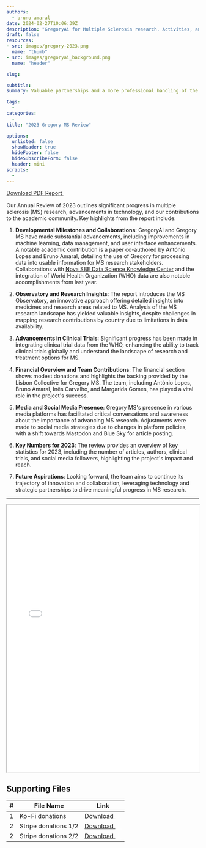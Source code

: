 ```yaml
---
authors:
  - bruno-amaral
date: 2024-02-27T10:06:39Z
description: "GregoryAi for Multiple Sclerosis research. Activities, and accounts for the project in 2023."
draft: false
resources: 
- src: images/gregory-2023.png
  name: "thumb"
- src: images/gregoryai_background.png
  name: "header"

slug:

subtitle:
summary: Valuable partnerships and a more professional handling of the project

tags: 
  - 
categories: 
  - 
title: "2023 Gregory MS Review"

options:
  unlisted: false
  showHeader: true
  hideFooter: false
  hideSubscribeForm: false
  header: mini
scripts:
  -
---
```



<a class="btn btn-success" href="./GregoryMS_Annual_Report_2023.pdf" data-umami-event="click--download-pdf-2023" target="_blank">
  Download PDF Report 
  <svg xmlns="http://www.w3.org/2000/svg" viewBox="0 0 512 512" style="height: 1rem; vertical-align: middle; opacity: 0.8">
    <!--! Font Awesome Pro 6.4.0 by @fontawesome - https://fontawesome.com License - https://fontawesome.com/license (Commercial License) Copyright 2023 Fonticons, Inc. -->
    <path fill="#ffffff" d="M288 32c0-17.7-14.3-32-32-32s-32 14.3-32 32V274.7l-73.4-73.4c-12.5-12.5-32.8-12.5-45.3 0s-12.5 32.8 0 45.3l128 128c12.5 12.5 32.8 12.5 45.3 0l128-128c12.5-12.5 12.5-32.8 0-45.3s-32.8-12.5-45.3 0L288 274.7V32zM64 352c-35.3 0-64 28.7-64 64v32c0 35.3 28.7 64 64 64H448c35.3 0 64-28.7 64-64V416c0-35.3-28.7-64-64-64H346.5l-45.3 45.3c-25 25-65.5 25-90.5 0L165.5 352H64zm368 56a24 24 0 1 1 0 48 24 24 0 1 1 0-48z"/>
  </svg>
</a>


Our Annual Review of 2023 outlines significant progress in multiple sclerosis (MS) research, advancements in technology, and our contributions to the academic community. Key highlights from the report include:

1. **Developmental Milestones and Collaborations**: GregoryAi and Gregory MS have made substantial advancements, including improvements in machine learning, data management, and user interface enhancements. A notable academic contribution is a paper co-authored by António Lopes and Bruno Amaral, detailing the use of Gregory for processing data into usable information for MS research stakeholders. Collaborations with [Nova SBE Data Science Knowledge Center](https://www.novasbe.unl.pt/en/data-science/overview) and the integration of World Health Organization (WHO) data are also notable accomplishments from last year. 

2. **Observatory and Research Insights**: The report introduces the MS Observatory, an innovative approach offering detailed insights into medicines and research areas related to MS. Analysis of the MS research landscape has yielded valuable insights, despite challenges in mapping research contributions by country due to limitations in data availability.

3. **Advancements in Clinical Trials**: Significant progress has been made in integrating clinical trial data from the WHO, enhancing the ability to track clinical trials globally and understand the landscape of research and treatment options for MS.

4. **Financial Overview and Team Contributions**: The financial section shows modest donations and highlights the backing provided by the Lisbon Collective for Gregory MS. The team, including António Lopes, Bruno Amaral, Inês Carvalho, and Margarida Gomes, has played a vital role in the project's success.

5. **Media and Social Media Presence**: Gregory MS's presence in various media platforms has facilitated critical conversations and awareness about the importance of advancing MS research. Adjustments were made to social media strategies due to changes in platform policies, with a shift towards Mastodon and Blue Sky for article posting.

6. **Key Numbers for 2023**: The review provides an overview of key statistics for 2023, including the number of articles, authors, clinical trials, and social media followers, highlighting the project's impact and reach.

7. **Future Aspirations**: Looking forward, the team aims to continue its trajectory of innovation and collaboration, leveraging technology and strategic partnerships to drive meaningful progress in MS research.

---

<iframe src="./GregoryMS_Annual_Report_2023.pdf" width="100%" height="700px">
</iframe>

<div class="container">
  <h2>Supporting Files</h2>
  <table class="table table-hover">
    <thead>
      <tr>
        <th>#</th>
        <th>File Name</th>
        <th>Link</th>
      </tr>
    </thead>
    <tbody>
      <tr>
        <td>1</td>
        <td>Ko-Fi donations</td>
        <td><a target="_blank" href="supporting-files/Transactions_All.csv" target="_blank" class="btn btn-info">Download   <svg xmlns="http://www.w3.org/2000/svg" viewBox="0 0 512 512" style="height: 1rem; vertical-align: middle; opacity: 0.8">
    <!--! Font Awesome Pro 6.4.0 by @fontawesome - https://fontawesome.com License - https://fontawesome.com/license (Commercial License) Copyright 2023 Fonticons, Inc. -->
    <path  fill="#ffffff" d="M288 32c0-17.7-14.3-32-32-32s-32 14.3-32 32V274.7l-73.4-73.4c-12.5-12.5-32.8-12.5-45.3 0s-12.5 32.8 0 45.3l128 128c12.5 12.5 32.8 12.5 45.3 0l128-128c12.5-12.5 12.5-32.8 0-45.3s-32.8-12.5-45.3 0L288 274.7V32zM64 352c-35.3 0-64 28.7-64 64v32c0 35.3 28.7 64 64 64H448c35.3 0 64-28.7 64-64V416c0-35.3-28.7-64-64-64H346.5l-45.3 45.3c-25 25-65.5 25-90.5 0L165.5 352H64zm368 56a24 24 0 1 1 0 48 24 24 0 1 1 0-48z"/>
  </svg></a></td>
      </tr>
      <tr>
        <td>2</td>
        <td>Stripe donations 1/2</td>
        <td><a target="_blank" href="supporting-files/unified_payments_1.csv" target="_blank" class="btn btn-info">Download   <svg xmlns="http://www.w3.org/2000/svg" viewBox="0 0 512 512" style="height: 1rem; vertical-align: middle; opacity: 0.8">
    <!--! Font Awesome Pro 6.4.0 by @fontawesome - https://fontawesome.com License - https://fontawesome.com/license (Commercial License) Copyright 2023 Fonticons, Inc. -->
    <path  fill="#ffffff" d="M288 32c0-17.7-14.3-32-32-32s-32 14.3-32 32V274.7l-73.4-73.4c-12.5-12.5-32.8-12.5-45.3 0s-12.5 32.8 0 45.3l128 128c12.5 12.5 32.8 12.5 45.3 0l128-128c12.5-12.5 12.5-32.8 0-45.3s-32.8-12.5-45.3 0L288 274.7V32zM64 352c-35.3 0-64 28.7-64 64v32c0 35.3 28.7 64 64 64H448c35.3 0 64-28.7 64-64V416c0-35.3-28.7-64-64-64H346.5l-45.3 45.3c-25 25-65.5 25-90.5 0L165.5 352H64zm368 56a24 24 0 1 1 0 48 24 24 0 1 1 0-48z"/>
  </svg></a></td>
      </tr>
            <tr>
        <td>2</td>
        <td>Stripe donations 2/2</td>
        <td><a target="_blank" href="supporting-files/unified_payments_2.csv" target="_blank" class="btn btn-info">Download   <svg xmlns="http://www.w3.org/2000/svg" viewBox="0 0 512 512" style="height: 1rem; vertical-align: middle; opacity: 0.8">
    <!--! Font Awesome Pro 6.4.0 by @fontawesome - https://fontawesome.com License - https://fontawesome.com/license (Commercial License) Copyright 2023 Fonticons, Inc. -->
    <path  fill="#ffffff" d="M288 32c0-17.7-14.3-32-32-32s-32 14.3-32 32V274.7l-73.4-73.4c-12.5-12.5-32.8-12.5-45.3 0s-12.5 32.8 0 45.3l128 128c12.5 12.5 32.8 12.5 45.3 0l128-128c12.5-12.5 12.5-32.8 0-45.3s-32.8-12.5-45.3 0L288 274.7V32zM64 352c-35.3 0-64 28.7-64 64v32c0 35.3 28.7 64 64 64H448c35.3 0 64-28.7 64-64V416c0-35.3-28.7-64-64-64H346.5l-45.3 45.3c-25 25-65.5 25-90.5 0L165.5 352H64zm368 56a24 24 0 1 1 0 48 24 24 0 1 1 0-48z"/>
  </svg></a></td>
      </tr>
    </tbody>
  </table>
</div>

